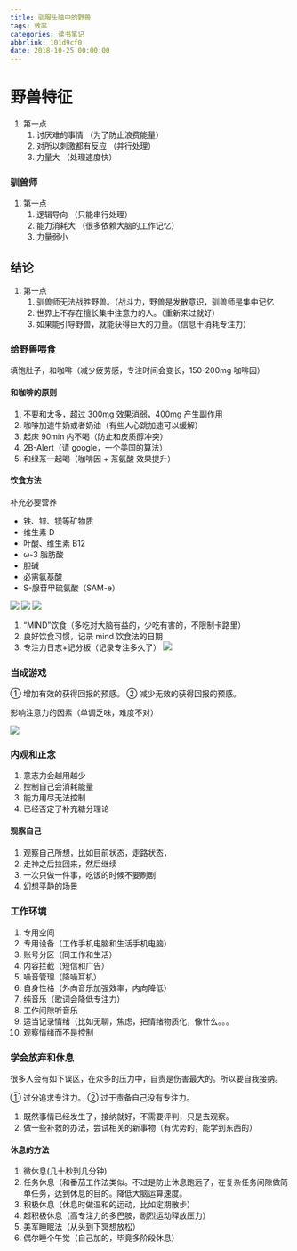 ```yaml
---
title: 驯服头脑中的野兽
tags: 效率
categories: 读书笔记
abbrlink: 101d9cf0
date: 2018-10-25 00:00:00
---
```


# 野兽特征

1. 第一点
   1. 讨厌难的事情 （为了防止浪费能量）
   2. 对所以刺激都有反应 （并行处理）
   3. 力量大 （处理速度快）

### 驯兽师

1. 第一点
   1. 逻辑导向 （只能串行处理）
   2. 能力消耗大 （很多依赖大脑的工作记忆）
   3. 力量弱小 <!--more-->

## 结论

1. 第一点
   1. 驯兽师无法战胜野兽。（战斗力，野兽是发散意识，驯兽师是集中记忆
   2. 世界上不存在擅长集中注意力的人。（重新来过就好）
   3. 如果能引导野兽，就能获得巨大的力量。（信息干消耗专注力）

### 给野兽喂食

填饱肚子，和咖啡（减少疲劳感，专注时间会变长，150-200mg 咖啡因）

#### 和咖啡的原则

1. 不要和太多，超过 300mg 效果消弱，400mg 产生副作用
2. 咖啡加速牛奶或者奶油（有些人心跳加速可以缓解）
3. 起床 90min 内不喝（防止和皮质醇冲突）
4. 2B-Alert（请 google，一个美国的算法）
5. 和绿茶一起喝（咖啡因 + 茶氨酸 效果提升）

#### 饮食方法

补充必要营养

- 铁、锌、镁等矿物质
- 维生素 D
- 叶酸、维生素 B12
- ω-3 脂肪酸
- 胆碱
- 必需氨基酸
- S-腺苷甲硫氨酸（SAM-e）

![](https://raw.githubusercontent.com/Xu-Hardy/image-host/master/20230124151148.png)
![](https://raw.githubusercontent.com/Xu-Hardy/image-host/master/20230124151158.png)
![](https://raw.githubusercontent.com/Xu-Hardy/image-host/master/20230124151209.png)

1. “MIND”饮食（多吃对大脑有益的，少吃有害的，不限制卡路里）
2. 良好饮食习惯，记录 mind 饮食法的日期
3. 专注力日志+记分板（记录专注多久了）
   ![](https://raw.githubusercontent.com/Xu-Hardy/image-host/master/20230124151227.png)

### 当成游戏

① 增加有效的获得回报的预感。
② 减少无效的获得回报的预感。

影响注意力的因素（单调乏味，难度不对）

![](https://raw.githubusercontent.com/Xu-Hardy/image-host/master/20230124151243.png)

### 内观和正念

1. 意志力会越用越少
2. 控制自己会消耗能量
3. 能力用尽无法控制
4. 已经否定了补充糖分理论

#### 观察自己

1. 观察自己所想，比如目前状态，走路状态，
2. 走神之后拉回来，然后继续
3. 一次只做一件事，吃饭的时候不要刷剧
4. 幻想平静的场景

### 工作环境

1. 专用空间
2. 专用设备（工作手机电脑和生活手机电脑）
3. 账号分区（同工作和生活）
4. 内容拦截（短信和广告）
5. 噪音管理（降噪耳机）
6. 自身性格（外向音乐加强效率，内向降低）
7. 纯音乐（歌词会降低专注力）
8. 工作间隙听音乐
9. 适当记录情绪（比如无聊，焦虑，把情绪物质化，像什么。。。
10. 观察情绪而不是控制

### 学会放弃和休息

很多人会有如下误区，在众多的压力中，自责是伤害最大的。所以要自我接纳。

① 过分追求专注力。
② 过于责备自己没有专注力。

1. 既然事情已经发生了，接纳就好，不需要评判，只是去观察。
2. 做一些补救的办法，尝试相关的新事物（有优势的，能学到东西的）

#### 休息的方法

1. 微休息(几十秒到几分钟)
2. 任务休息（和番茄工作法类似。不过是防止休息跑远了，在复杂任务间隙做简单任务，达到休息的目的。降低大脑运算速度。
3. 积极休息（休息时做温和的运动，比如定期散步）
4. 超积极休息（高专注力的多巴胺，剧烈运动释放压力）
5. 美军睡眠法（从头到下冥想放松）
6. 偶尔睡个午觉（自己加的，毕竟多阶段休息）
